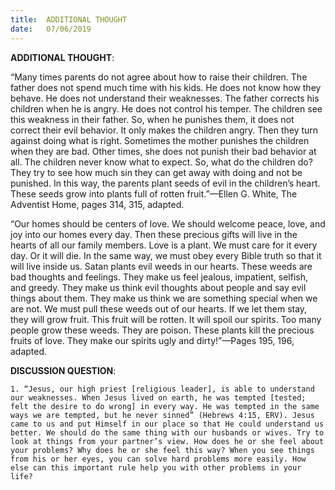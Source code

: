 ```yaml
---
title:  ADDITIONAL THOUGHT
date:   07/06/2019
---
```


**ADDITIONAL THOUGHT**: 

“Many times parents do not agree about how to raise their children. The father does not spend much time with his kids. He does not know how they behave. He does not understand their weaknesses. The father corrects his children when he is angry. He does not control his temper. The children see this weakness in their father. So, when he punishes them, it does not correct their evil behavior. It only makes the children angry. Then they turn against doing what is right. Sometimes the mother punishes the children when they are bad. Other times, she does not punish their bad behavior at all. The children never know what to expect. So, what do the children do? They try to see how much sin they can get away with doing and not be punished. In this way, the parents plant seeds of evil in the children’s heart. These seeds grow into plants full of rotten fruit.”—Ellen G. White, The Adventist Home, pages 314, 315, adapted. 

“Our homes should be centers of love. We should welcome peace, love, and joy into our homes every day. Then these precious gifts will live in the hearts of all our family members. Love is a plant. We must care for it every day. Or it will die. In the same way, we must obey every Bible truth so that it will live inside us. Satan plants evil weeds in our hearts. These weeds are bad thoughts and feelings. They make us feel jealous, impatient, selfish, and greedy. They make us think evil thoughts about people and say evil things about them. They make us think we are something special when we are not. We must pull these weeds out of our hearts. If we let them stay, they will grow fruit. This fruit will be rotten. It will spoil our spirits. Too many people grow these weeds. They are poison. These plants kill the precious fruits of love. They make our spirits ugly and dirty!”—Pages 195, 196, adapted.

**DISCUSSION QUESTION**:

`1. “Jesus, our high priest [religious leader], is able to understand our weaknesses. When Jesus lived on earth, he was tempted [tested; felt the desire to do wrong] in every way. He was tempted in the same ways we are tempted, but he never sinned” (Hebrews 4:15, ERV). Jesus came to us and put Himself in our place so that He could understand us better. We should do the same thing with our husbands or wives. Try to look at things from your partner’s view. How does he or she feel about your problems? Why does he or she feel this way? When you see things from his or her eyes, you can solve hard problems more easily. How else can this important rule help you with other problems in your life?`